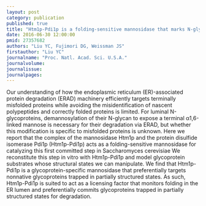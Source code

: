 ```yaml
---
layout: post
category: publication
published: true
title: "Htm1p-Pdi1p is a folding-sensitive mannosidase that marks N-glycoproteins for ER-associated protein degradation."
date: 2016-06-30 12:00:00
pmid: 27357682
authors: "Liu YC, Fujimori DG, Weissman JS"
firstauthor: "Liu YC"
journalname: "Proc. Natl. Acad. Sci. U.S.A."
journalvolume: 
journalissue: 
journalpages: 
---
```


Our understanding of how the endoplasmic reticulum (ER)-associated protein degradation (ERAD) machinery efficiently targets terminally misfolded proteins while avoiding the misidentification of nascent polypeptides and correctly folded proteins is limited. For luminal N-glycoproteins, demannosylation of their N-glycan to expose a terminal α1,6-linked mannose is necessary for their degradation via ERAD, but whether this modification is specific to misfolded proteins is unknown. Here we report that the complex of the mannosidase Htm1p and the protein disulfide isomerase Pdi1p (Htm1p-Pdi1p) acts as a folding-sensitive mannosidase for catalyzing this first committed step in Saccharomyces cerevisiae We reconstitute this step in vitro with Htm1p-Pdi1p and model glycoprotein substrates whose structural states we can manipulate. We find that Htm1p-Pdi1p is a glycoprotein-specific mannosidase that preferentially targets nonnative glycoproteins trapped in partially structured states. As such, Htm1p-Pdi1p is suited to act as a licensing factor that monitors folding in the ER lumen and preferentially commits glycoproteins trapped in partially structured states for degradation.

